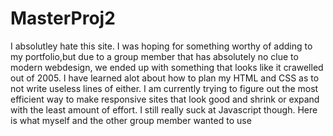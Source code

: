# MasterProj2

I absolutley hate this site. I was hoping for something worthy of adding to my portfolio,but due to a group member that has absolutely no clue to modern webdesign, we ended up with something that looks like it crawelled out of 2005. I have learned alot about how to plan my HTML and CSS as to not write useless lines of either. I am currently trying to figure out the most efficient way to make responsive sites that look good and shrink or expand with the least amount of effort. I still really suck at Javascript though. Here is what myself and the other group member wanted to use
